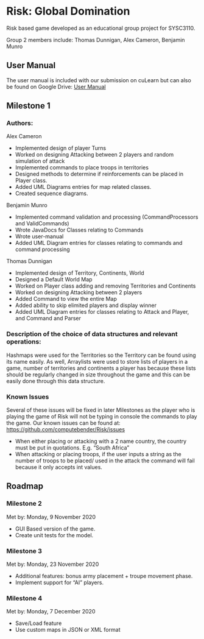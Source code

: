 # Risk: Global Domination
Risk based game developed as an educational group project for SYSC3110.

Group 2 members include: Thomas Dunnigan, Alex Cameron, Benjamin Munro

## User Manual
The user manual is included with our submission on cuLearn but can also be found on Google Drive:
[User Manual](https://drive.google.com/file/d/1ZyVn-hjSJK7hDP9uS90wCvZ496TQ_Wyi/view?usp=sharing)

## Milestone 1
### Authors:
Alex Cameron
- Implemented design of player Turns
- Worked on designing Attacking between 2 players and random simulation of attack
- Implemented commands to place troops in territories
- Designed methods to determine if reinforcements can be placed in Player class.
- Added UML Diagrams entries for map related classes. 
- Created sequence diagrams.

Benjamin Munro
- Implemented command validation and processing (CommandProcessors and ValidCommands)
- Wrote JavaDocs for Classes relating to Commands
- Wrote user-manual
- Added UML Diagram entries for classes relating to commands and command processing

Thomas Dunnigan
- Implemented design of Territory, Continents, World
- Designed a Default World Map
- Worked on Player class adding and removing Territories and Continents
- Worked on designing Attacking between 2 players
- Added Command to view the entire Map
- Added ability to skip elimited players and display winner
- Added UML Diagram entries for classes relating to Attack and Player, and Command and Parser

### Description of the choice of data structures and relevant operations:
Hashmaps were used for the Territories so the Territory can be found using its name easily. 
As well, Arraylists were used to store lists of players in a game, number of territories and continents a player has because these lists should be regularly changed in size throughout the game and this can be easily done through this data structure. 

### Known Issues
Several of these issues will be fixed in later Milestones as the player who is playing the game of Risk will not be typing in console the commands to play the game.
Our known issues can be found at: https://github.com/computebender/Risk/issues
- When either placing or attacking with a 2 name country, the country must be put in quotations. E.g. “South Africa”
- When attacking or placing troops, if the user inputs a string as the number of troops to be placed/ used in the attack the command will fail because it only accepts int values.

## Roadmap

### Milestone 2
Met by: Monday, 9 November 2020
- GUI Based version of the game.
- Create unit tests for the model.

### Milestone 3
Met by: Monday, 23 November 2020
- Additional features: bonus army placement + troupe movement phase.  
- Implement support for “AI” players.

### Milestone 4
Met by: Monday, 7 December 2020
- Save/Load feature
- Use custom maps in JSON or XML format



